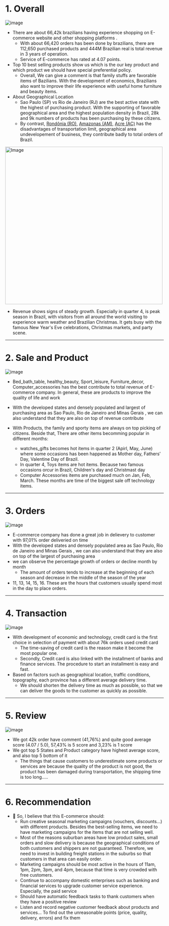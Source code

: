 # 1. Overall 
![image](https://user-images.githubusercontent.com/120476961/235073872-0bc80781-52f4-43f9-a143-13e74fdafa9d.png)

- There are about 66,42k brazilians having experience shopping on E-commerce website and other shopping platforms .
  - With about 66,420 orders has been done by brazilians, there are 112,650 purchased products and 444M Brazilian real is total revenue in 3 years of operation.
  - Service of E-commerce has rated at 4.07 points.
- Top 10 best selling products show us which is the our key product and which product we should have special preferential policy.
  - Overall, We can give a comment is that family stuffs are favorable items of Bazilians. With the development of economics, Brazilians also want to improve their life experience with useful home furniture and beauty items.
- About Geographical Location
  - Sao Paulo (SP) vs Rio de Janeiro (RJ) are the best active state with the highest of purchasing product. With the supporting of favorable geographical area and the highest population density in Brazil, 28k and  9k numbers of products has been purchasing by these citizens. 
  - By contrast, [Rondônia (RO)](https://en.wikipedia.org/wiki/Rond%C3%B4nia),  [Amazonas (AM)](https://en.wikipedia.org/wiki/Amazonas_(Brazilian_state)), [Acre (AC)](https://en.wikipedia.org/wiki/Acre_(state)) has the disadvantages of transportation limit, geographical area undevelopement of business, they contribute badly to total orders of Brazil. 

<img src="https://user-images.githubusercontent.com/101379141/202946224-7a76252d-4a8a-4091-a0b4-3c97f7f89ee0.png" alt="Image" width="500" height="500">

- Revenue shows signs of steady growth. Especially in quarter 4, is peak season in Brazil, with visitors from all around the world visiting to experience warm weather and Brazilian Christmas. It gets busy with the famous New Year's Eve celebrations, Christmas markets, and party scene.

---

# 2. Sale and Product

![image](https://user-images.githubusercontent.com/120476961/235073975-19833265-eb24-471c-ba57-76795fc13886.png)

- Bed_bath_table, healthy_beauty, Sport_leisure, Furniture_decor, Computer_accessories has the best contribute to total revenue of E-commerce company. In general, these are products to improve the quality of life and work

- With the developed states and densely populated and largest of purchasing area as Sao Paulo, Rio de Janeiro and Minas Gerais , we can also understand that they are also on top of revenue contribute 

- With Products, the family and sporty items are always on top picking of citizens. Beside that, There are other items becomming popular in different months:
  - watches_gifts becomes hot items in quarter 2 (Apirl, May, June) where some occasions has been happened as Mother day, Fathers’ Day, Valentine Day of Brazil. 
  - In quarter 4, Toys items are hot items. Because two famous occasions orcur in Brazil, Children's day and Christmast day 
  - Computer Accessories items are purchased much on Jan, Feb, March. These months are time of the biggest sale off technology items.

---

# 3. Orders

![image](https://user-images.githubusercontent.com/120476961/235074057-a73c0073-fc35-40d1-a93c-8f1306630437.png)

- E-commerce company has done a great job in delievery to customer with 97,01% order deliveried on time
- With the developed states and densely populated area as Sao Paulo, Rio de Janeiro and Minas Gerais , we can also understand that they are also on top of the largest of purchasing area
- we can observe the percentage growth of orders or decline month by month
  - The amount of orders tends to increase at the beginning of each season and decrease in the middle of the season of the year
- 11, 13, 14, 15, 16. These are the hours that customers usually spend most in the day to place orders. 
--- 
# 4. Transaction

![image](https://user-images.githubusercontent.com/120476961/235074115-2e607214-4add-4206-bdb1-bc2b496529d4.png)


- With development of economic and technology, credit card is the first choice in selection of payment with about 76k orders used credit card
  - The time-saving of credit card is the reason make it become the most popular one. 
  - Secondly, Credit card is also linked with the installment of banks and finance services. The procedure to start an installment is easy and fast.
- Based on factors such as geographical location, traffic conditions, topography, each province has a different average delivery time.
  - We should shorten the delivery time as much as possible, so that we can deliver the goods to the customer as quickly as possible.

--- 
# 5. Review 

![image](https://user-images.githubusercontent.com/120476961/235112754-4249e147-3ae6-4153-9aa6-15d894d9f443.png)

- We got 42k order have comment (41,76%) and quite good average score (4.07 / 5.0), 57,43% is 5 score and 3,23% is 1 score
- We got top 5 States and Product category have highest average score, and also top 5 bottom of it 
  - The things that cause customers to underestimate some products or services are because the quality of the product is not good, the product has been damaged during transportation, the shipping time is too long.....

--- 

# 6. Recommendation
- 🚩 So, I believe that this E-commerce should:
  - Run creative seasonal marketing campaigns (vouchers, discounts...) with different products. Besides the best-selling items, we need to have marketing campaigns for the items that are not selling well.
  - Most of the reasons suburban areas have low product sales, small orders and slow delivery is because the geographical conditions of both customers and shippers are not guaranteed. Therefore, we need to invest in building freight stations in the suburbs so that customers in that area can easily order.
  - Marketing campaigns should be most active in the hours of 11am, 1pm, 2pm, 3pm, and 4pm, because that time is very crowded with free customers.
  - Continue to accompany domestic enterprises such as banking and financial services to upgrade customer service experience. Especially, the paid service
  - Should have automatic feedback tasks to thank customers when they have a positive review
  - Listen and record negative customer feedback about products and services... To find out the unreasonable points (price, quality, delivery, errors) and fix them
